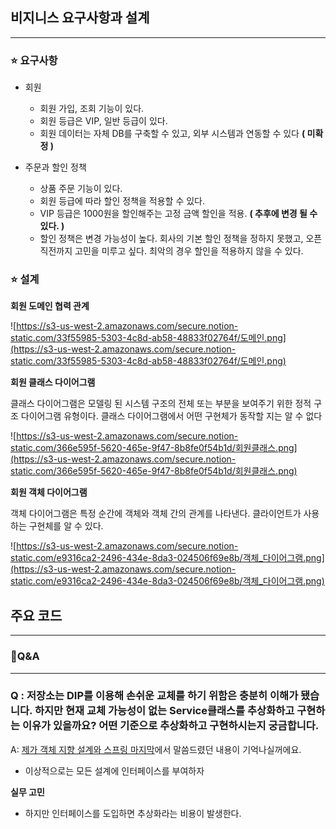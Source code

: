## 비지니스 요구사항과 설계

---

### ⭐ 요구사항

- 회원
    - 회원 가입, 조회 기능이 있다.
    - 회원 등급은 VIP, 일반 등급이 있다.
    - 회원 데이터는 자체 DB를 구축할 수 있고, 외부 시스템과 연동할 수 있다 **( 미확정 )**

- 주문과 할인 정책
    - 상품 주문 기능이 있다.
    - 회원 등급에 따라 할인 정책을 적용할 수 있다.
    - VIP 등급은 1000원을 할인해주는 고정 금액 할인을 적용. **( 추후에 변경 될 수 있다. )**
    - 할인 정책은 변경 가능성이 높다. 회사의 기본 할인 정책을 정하지 못했고, 오픈 직전까지 고민을 미루고 싶다. 최악의 경우 할인을 적용하지 않을 수 있다.

### ⭐ 설계

**회원 도메인 협력 관계**

![https://s3-us-west-2.amazonaws.com/secure.notion-static.com/33f55985-5303-4c8d-ab58-48833f02764f/도메인.png](https://s3-us-west-2.amazonaws.com/secure.notion-static.com/33f55985-5303-4c8d-ab58-48833f02764f/도메인.png)

**회원 클래스 다이어그램**

 클래스 다이어그램은 모델링 된 시스템 구조의 전체 또는 부분을 보여주기 위한 정적 구조 다이어그램 유형이다. 클래스 다이어그램에서 어떤 구현체가 동작할 지는 알 수 없다

![https://s3-us-west-2.amazonaws.com/secure.notion-static.com/366e595f-5620-465e-9f47-8b8fe0f54b1d/회원클래스.png](https://s3-us-west-2.amazonaws.com/secure.notion-static.com/366e595f-5620-465e-9f47-8b8fe0f54b1d/회원클래스.png)

**회원 객체 다이어그램**

객체 다이어그램은 특정 순간에 객체와 객체 간의 관계를 나타낸다. 클라이언트가 사용하는 구현체를 알 수 있다.

![https://s3-us-west-2.amazonaws.com/secure.notion-static.com/e9316ca2-2496-434e-8da3-024506f69e8b/객체_다이어그램.png](https://s3-us-west-2.amazonaws.com/secure.notion-static.com/e9316ca2-2496-434e-8da3-024506f69e8b/객체_다이어그램.png)

## 주요 코드

---

### 🙋Q&A

---

### Q : 저장소는 DIP를 이용해 손쉬운 교체를 하기 위함은 충분히 이해가 됐습니다. 하지만 현재 교체 가능성이 없는 Service클래스를 추상화하고 구현하는 이유가 있을까요? 어떤 기준으로 추상화하고 구현하시는지 궁금합니다.

A: [제가 객체 지향 설계와 스프링 마지막](https://www.inflearn.com/course/%EC%8A%A4%ED%94%84%EB%A7%81-%ED%95%B5%EC%8B%AC-%EC%9B%90%EB%A6%AC-%EA%B8%B0%EB%B3%B8%ED%8E%B8/lecture/55331?tab=curriculum)에서 말씀드렸던 내용이 기억나실꺼에요.

- 이상적으로는 모든 설계에 인터페이스를 부여하자

**실무 고민**

- 하지만 인터페이스를 도입하면 추상화라는 비용이 발생한다.